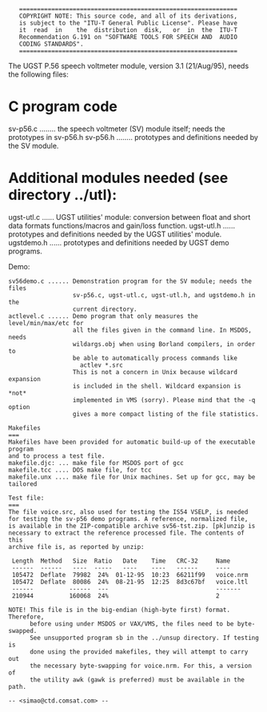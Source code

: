        =============================================================
       COPYRIGHT NOTE: This source code, and all of its derivations,
       is subject to the "ITU-T General Public License". Please have
       it  read  in    the  distribution  disk,   or  in  the  ITU-T
       Recommendation G.191 on "SOFTWARE TOOLS FOR SPEECH AND  AUDIO
       CODING STANDARDS".
       =============================================================

The UGST P.56 speech voltmeter module, version 3.1 (21/Aug/95), needs the
following files:

C program code
===
sv-p56.c ........ the speech voltmeter (SV) module itself; needs the
                  prototypes in sv-p56.h
sv-p56.h ........ prototypes and definitions needed by the SV module.

Additional modules needed (see directory ../utl):
===
ugst-utl.c ...... UGST utilities' module: conversion between float and short
                  data formats functions/macros and gain/loss function.
ugst-utl.h ...... prototypes and definitions needed by the UGST utilities'
                  module.
ugstdemo.h ...... prototypes and definitions needed by UGST demo programs.

Demo:
~~~~~
sv56demo.c ...... Demonstration program for the SV module; needs the files
                  sv-p56.c, ugst-utl.c, ugst-utl.h, and ugstdemo.h in the
                  current directory.
actlevel.c ...... Demo program that only measures the level/min/max/etc for
                  all the files given in the command line. In MSDOS, needs
                  wildargs.obj when using Borland compilers, in order to
                  be able to automatically process commands like
                    actlev *.src
                  This is not a concern in Unix because wildcard expansion
                  is included in the shell. Wildcard expansion is *not*
                  implemented in VMS (sorry). Please mind that the -q option
                  gives a more compact listing of the file statistics.

Makefiles
===
Makefiles have been provided for automatic build-up of the executable program
and to process a test file.
makefile.djc: ... make file for MSDOS port of gcc
makefile.tcc .... DOS make file, for tcc
makefile.unx .... make file for Unix machines. Set up for gcc, may be tailored

Test file:
===
The file voice.src, also used for testing the IS54 VSELP, is needed
for testing the sv-p56 demo programs. A reference, normalized file,
is available in the ZIP-compatible archive sv56-tst.zip. [pk]unzip is
necessary to extract the reference processed file. The contents of this
archive file is, as reported by unzip:

 Length  Method   Size  Ratio   Date    Time   CRC-32     Name
 ------  ------   ----  -----   ----    ----   ------     ----
 105472  Deflate  79982  24%  01-12-95  10:23  66211f99   voice.nrm
 105472  Deflate  80086  24%  08-21-95  12:25  8d3c67bf   voice.ltl
 ------          ------  ---                              -------
 210944          160068  24%                              2      

NOTE! This file is in the big-endian (high-byte first) format. Therefore,
      before using under MSDOS or VAX/VMS, the files need to be byte-swapped.
      See unsupported program sb in the ../unsup directory. If testing is
      done using the provided makefiles, they will attempt to carry out
      the necessary byte-swapping for voice.nrm. For this, a version of
      the utility awk (gawk is preferred) must be available in the path.

-- <simao@ctd.comsat.com> --
